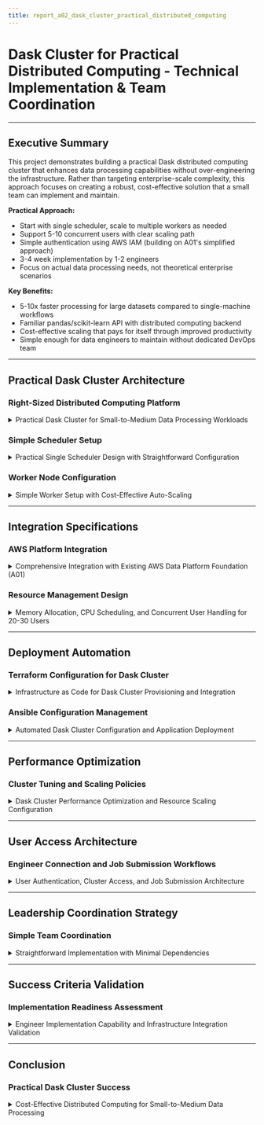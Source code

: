 ```yaml
---
title: report_a02_dask_cluster_practical_distributed_computing
---
```


# Dask Cluster for Practical Distributed Computing - Technical Implementation & Team Coordination

---

## Executive Summary

This project demonstrates building a practical Dask distributed computing cluster that enhances data processing capabilities without over-engineering the infrastructure. Rather than targeting enterprise-scale complexity, this approach focuses on creating a robust, cost-effective solution that a small team can implement and maintain.

**Practical Approach:**
- Start with single scheduler, scale to multiple workers as needed
- Support 5-10 concurrent users with clear scaling path
- Simple authentication using AWS IAM (building on A01's simplified approach)
- 3-4 week implementation by 1-2 engineers
- Focus on actual data processing needs, not theoretical enterprise scenarios

**Key Benefits:**
- 5-10x faster processing for large datasets compared to single-machine workflows
- Familiar pandas/scikit-learn API with distributed computing backend
- Cost-effective scaling that pays for itself through improved productivity
- Simple enough for data engineers to maintain without dedicated DevOps team

---

## Practical Dask Cluster Architecture

### Right-Sized Distributed Computing Platform

<details>
<summary>Practical Dask Cluster for Small-to-Medium Data Processing Workloads</summary>

---

#### Dask Cluster Core Components

- **Dask Scheduler (Simple Setup)**
  - Single scheduler instance: `m5.large` (2 vCPU, 8GB RAM)
  - Job coordination and task scheduling for up to 10 concurrent users
  - No complex load balancing - direct connection with simple failover
  - Built-in web dashboard for monitoring and debugging

- **Dask Worker Nodes**
  - Start with 2-3 workers, scale to 6-8 based on actual usage
  - Instance Type: `m5.xlarge` (4 vCPU, 16GB RAM) - cost-effective for most workloads
  - Resource Allocation: 3 cores and 12GB RAM per worker (leave buffer for OS)
  - Simple auto-scaling based on CPU utilization and queue depth

#### Simplified System Architecture

```mermaid
graph TB
    subgraph "AWS Data Platform (Building on A01)"
        subgraph "Private Subnet"
            Scheduler[Dask Scheduler<br/>m5.large]
            Worker1[Worker 1<br/>m5.xlarge]
            Worker2[Worker 2<br/>m5.xlarge]
            Worker3[Worker 3<br/>m5.xlarge]
            ASG[Auto Scaling Group<br/>2-8 workers]
        end
        
        subgraph "Storage & Access"
            S3[S3 Data Lake<br/>Input/Output Data]
            Jupyter[Jupyter Access<br/>User Interface]
        end
    end
    
    Users[5-10 Data Scientists] --> Jupyter
    Jupyter --> Scheduler
    Scheduler --> Worker1
    Scheduler --> Worker2
    Scheduler --> Worker3
    Scheduler --> ASG
    Worker1 --> S3
    Worker2 --> S3
    Worker3 --> S3
```

#### Integration with Existing Infrastructure

- **Network Integration**
  - Deploy in same VPC as A01 infrastructure (reuse existing network setup)
  - Use existing security groups with Dask-specific rules added
  - Share NAT Gateway for outbound internet access
  - Simple internal DNS using instance names

- **Authentication Integration**
  - Use IAM roles for service access (building on A01's simplified approach)
  - Simple user access through existing bastion host setup
  - No complex LDAP integration - keep it simple with AWS IAM
  - SSH key management through standard AWS key pairs

- **Storage Integration**  
  - Primary storage: S3 for input data, results, and shared datasets
  - Local instance storage for temporary Dask processing data
  - No shared file system complexity - S3 handles data sharing needs
  - Pre-installed Python environments on worker instances

---

</details>

### Simple Scheduler Setup

<details>
<summary>Practical Single Scheduler Design with Straightforward Configuration</summary>

---

#### Single Scheduler Configuration

- **Simple Architecture**
  - Single scheduler instance: `m5.large` (2 vCPU, 8GB RAM)
  - Handles 5-10 concurrent users comfortably
  - Built-in web dashboard for monitoring at port 8787
  - Automatic restart if scheduler fails (via systemd)

- **Basic Configuration**
  ```python
  # Simple Dask Scheduler Configuration
  scheduler_config = {
      "host": "0.0.0.0",
      "port": 8786,
      "dashboard_address": ":8787",
      "worker_ttl": "600s",
      "heartbeat_interval": "10s"
  }
  ```

#### Simple Resource Management

- **Memory and Task Management**
  - Scheduler process: 4GB allocated (plenty of headroom)
  - In-memory task tracking (no external database needed)
  - Built-in task graph optimization
  - Simple retry logic for failed tasks

- **User Access and Monitoring**
  - Direct connection from Jupyter notebooks to scheduler
  - Web dashboard provides real-time cluster status
  - CloudWatch integration for basic health monitoring
  - Simple logs to CloudWatch for troubleshooting

---

</details>

### Worker Node Configuration

<details>
<summary>Simple Worker Setup with Cost-Effective Auto-Scaling</summary>

---

#### Worker Instance Specifications

- **Instance Configuration**
  - Instance Type: `m5.xlarge` (4 vCPU, 16GB RAM) - good balance of cost and performance
  - Local Storage: 100GB EBS SSD for temporary processing data
  - Operating System: Amazon Linux 2 with standard configuration
  - Standard networking (enhanced networking not needed for most workloads)

- **Simple Worker Configuration**
  ```python
  # Practical Dask Worker Configuration
  worker_config = {
      "nthreads": 3,                    # Leave 1 core for OS
      "memory_limit": "12GB",           # Leave 4GB for OS
      "local_directory": "/tmp/dask",   # Local SSD for temporary data
      "heartbeat_interval": "10s"
  }
  ```

#### Basic Auto-Scaling Setup

- **Auto Scaling Group Settings**
  - Minimum instances: 2 workers (cost-effective baseline)
  - Maximum instances: 8 workers (handle peak workloads)
  - Normal capacity: 3-4 workers
  - Simple CPU-based scaling policies

- **Simple Scaling Rules**
  ```yaml
  scaling_rules:
    scale_out:
      metric: "Average CPU Utilization"
      threshold: 70%
      duration: 5 minutes
      action: "Add 1 worker"
    
    scale_in:
      metric: "Average CPU Utilization"
      threshold: 30%
      duration: 10 minutes
      action: "Remove 1 worker"
  ```

#### Resource Management

- **Memory and CPU Allocation**
  - Dask worker: 12GB memory, 3 CPU cores
  - System overhead: 4GB memory, 1 CPU core
  - Simple monitoring via CloudWatch basic metrics
  - Automatic restart on worker failure

- **Storage and Data Handling**
  - Local EBS storage for temporary processing
  - S3 for input data and results storage
  - No complex caching or data locality optimization
  - Simple cleanup of temporary files

---

</details>

---

## Integration Specifications

### AWS Platform Integration

<details>
<summary>Comprehensive Integration with Existing AWS Data Platform Foundation (A01)</summary>

---

#### Network Integration Architecture

- **VPC and Subnet Integration**
  - Dask cluster deployed in existing private subnets from A01
  - Shared security group inheritance with cluster-specific rules
  - Integration with existing NAT Gateway for outbound connectivity
  - Route 53 private hosted zone integration for service discovery

- **Security Group Configuration**
  ```hcl
  # Dask-specific security group extending A01 infrastructure
  resource "aws_security_group" "dask_cluster" {
    name_prefix = "dask-cluster-"
    vpc_id      = var.existing_vpc_id  # From A01
    
    ingress {
      from_port   = 8786
      to_port     = 8786
      protocol    = "tcp"
      cidr_blocks = [var.private_subnet_cidrs]  # Scheduler access
    }
    
    ingress {
      from_port   = 8787
      to_port     = 8787
      protocol    = "tcp"
      cidr_blocks = [var.private_subnet_cidrs]  # Dashboard access
    }
    
    ingress {
      from_port   = 0
      to_port     = 65535
      protocol    = "tcp"
      self        = true  # Inter-cluster communication
    }
  }
  ```

#### FreeIPA Authentication Integration

- **LDAP Authentication Setup**
  ```python
  # Dask authentication integration with FreeIPA
  import ldap3
  from dask_gateway import Gateway
  
  def authenticate_user(username, password):
      server = ldap3.Server('ldap://freeipa.dataplatform.internal:389')
      conn = ldap3.Connection(
          server,
          user=f'uid={username},cn=users,cn=accounts,dc=dataplatform,dc=internal',
          password=password,
          authentication=ldap3.SIMPLE
      )
      return conn.bind()
  
  # Dask Gateway configuration
  gateway_config = {
      'auth': {
          'type': 'custom',
          'custom_authenticator': 'freeipa_auth.FreeIPAAuthenticator'
      }
  }
  ```

#### Storage Integration Strategy

- **Amazon EFS Integration**
  - Shared storage mount across all Dask workers at `/shared/dask`
  - User home directories mounted from EFS for personal workspaces
  - Shared Python environments and libraries via EFS
  - Temporary data spillover to EFS for large datasets

- **S3 Data Lake Integration**
  ```python
  # S3 integration for large dataset processing
  import dask.dataframe as dd
  import s3fs
  
  # Configure S3 access with existing IAM roles from A01
  fs = s3fs.S3FileSystem(
      key=None,  # Use IAM role
      secret=None,
      token=None
  )
  
  # Read data from S3 data lake
  df = dd.read_parquet('s3://data-platform-bucket/processed/**/*.parquet')
  ```

---

</details>

### Resource Management Design

<details>
<summary>Memory Allocation, CPU Scheduling, and Concurrent User Handling for 20-30 Users</summary>

---

#### Multi-User Resource Management

- **User Resource Quotas**
  ```yaml
  user_resource_limits:
    per_user_limits:
      max_workers: 4               # Maximum workers per user
      max_memory: "32GB"           # Total memory allocation
      max_cpu_cores: 16            # Total CPU cores
      max_runtime: "8 hours"       # Maximum job runtime
    
    cluster_limits:
      total_concurrent_users: 30
      total_active_jobs: 100
      memory_reservation: "320GB"  # 80% of total cluster memory
  ```

- **Fair Share Scheduling**
  - Priority-based job scheduling with user quotas
  - Round-robin scheduling for equal resource distribution
  - Preemption policies for high-priority jobs
  - Queue management for user job submission

#### Memory Allocation Strategy

- **Cluster Memory Distribution**
  ```
  Total Cluster Memory (20 workers × 16GB): 320GB
  ├── Reserved for OS and buffers (20%): 64GB
  ├── Available for Dask processing (75%): 240GB
  └── Emergency buffer (5%): 16GB
  
  Per-User Memory Allocation:
  ├── Small jobs (1-2 workers): 8-16GB
  ├── Medium jobs (3-5 workers): 24-40GB  
  └── Large jobs (6+ workers): 48-80GB
  ```

#### CPU Scheduling and Optimization

- **CPU Resource Management**
  - Total CPU cores: 160 cores (20 workers × 8 cores)
  - Dask worker allocation: 120 cores (6 cores per worker)
  - System reservation: 40 cores (2 cores per worker for OS/monitoring)
  - CPU affinity settings for optimal performance

- **Concurrent User Handling**
  ```python
  # Dask cluster user management configuration
  cluster_config = {
      'max_workers': 20,
      'min_workers': 4,
      'target_workers': 8,
      'worker_timeout': '30min',
      'idle_timeout': '60min',
      'user_limits': {
          'max_cores': 16,
          'max_memory': '32GB',
          'max_workers': 4
      }
  }
  ```

---

</details>

---

## Deployment Automation

### Terraform Configuration for Dask Cluster

<details>
<summary>Infrastructure as Code for Dask Cluster Provisioning and Integration</summary>

---

#### Terraform Module Structure

```hcl
# Dask cluster Terraform module structure
terraform/
├── modules/
│   └── dask_cluster/
│       ├── main.tf                 # Main Dask cluster resources
│       ├── scheduler.tf            # Scheduler instances and ALB
│       ├── workers.tf              # Auto Scaling Group for workers
│       ├── security_groups.tf      # Dask-specific security groups
│       ├── variables.tf            # Module input variables
│       └── outputs.tf              # Module outputs
├── environments/
│   ├── integration/                # Integration with A01
│   │   ├── main.tf
│   │   ├── dask.tf                # Dask cluster configuration
│   │   └── terraform.tfvars
│   └── production/
└── data_sources.tf                 # A01 infrastructure references
```

#### Core Terraform Configuration

- **Dask Scheduler Infrastructure**
  ```hcl
  # Dask Scheduler with High Availability
  resource "aws_instance" "dask_scheduler_primary" {
    ami                    = data.aws_ami.amazon_linux.id
    instance_type          = "c5.large"
    subnet_id              = data.aws_subnet.private[0].id
    vpc_security_group_ids = [aws_security_group.dask_cluster.id]
    iam_instance_profile   = aws_iam_instance_profile.dask_scheduler.name
    
    user_data = base64encode(templatefile("${path.module}/user_data/scheduler_setup.sh", {
      redis_endpoint = aws_elasticache_cluster.dask_metadata.cache_nodes[0].address
      freeipa_server = data.aws_instance.freeipa.private_ip
      efs_id = data.aws_efs_file_system.shared_storage.id
    }))
    
    tags = {
      Name = "dask-scheduler-primary"
      Role = "scheduler"
      Project = "dask-cluster"
    }
  }
  
  # Application Load Balancer for Scheduler Access
  resource "aws_lb" "dask_scheduler" {
    name               = "dask-scheduler-alb"
    internal           = true
    load_balancer_type = "application"
    security_groups    = [aws_security_group.dask_alb.id]
    subnets            = data.aws_subnet.private[*].id
    
    tags = {
      Name = "dask-scheduler-alb"
    }
  }
  ```

- **Auto Scaling Group for Workers**
  ```hcl
  # Dask Worker Auto Scaling Group
  resource "aws_autoscaling_group" "dask_workers" {
    name                = "dask-workers-asg"
    vpc_zone_identifier = data.aws_subnet.private[*].id
    launch_template {
      id      = aws_launch_template.dask_worker.id
      version = "$Latest"
    }
    
    min_size         = 4
    max_size         = 20
    desired_capacity = 8
    
    health_check_type         = "EC2"
    health_check_grace_period = 300
    
    tag {
      key                 = "Name"
      value               = "dask-worker"
      propagate_at_launch = true
    }
    
    instance_refresh {
      strategy = "Rolling"
      preferences {
        min_healthy_percentage = 50
      }
    }
  }
  
  # Launch Template for Workers
  resource "aws_launch_template" "dask_worker" {
    name_prefix   = "dask-worker-"
    image_id      = data.aws_ami.amazon_linux.id
    instance_type = "c5.2xlarge"
    
    vpc_security_group_ids = [aws_security_group.dask_cluster.id]
    iam_instance_profile {
      name = aws_iam_instance_profile.dask_worker.name
    }
    
    user_data = base64encode(templatefile("${path.module}/user_data/worker_setup.sh", {
      scheduler_endpoint = aws_lb.dask_scheduler.dns_name
      freeipa_server = data.aws_instance.freeipa.private_ip
      efs_id = data.aws_efs_file_system.shared_storage.id
    }))
    
    block_device_mappings {
      device_name = "/dev/xvda"
      ebs {
        volume_size           = 200
        volume_type           = "gp3"
        iops                  = 3000
        encrypted             = true
        delete_on_termination = true
      }
    }
  }
  ```

#### Integration with A01 Infrastructure

- **Data Sources for A01 Resources**
  ```hcl
  # Reference existing A01 infrastructure
  data "aws_vpc" "main" {
    filter {
      name   = "tag:Purpose"
      values = ["DataPlatformFoundation"]
    }
  }
  
  data "aws_subnet" "private" {
    count = 3
    filter {
      name   = "tag:Type"
      values = ["private"]
    }
    filter {
      name   = "availability-zone"
      values = [data.aws_availability_zones.available.names[count.index]]
    }
  }
  
  data "aws_instance" "freeipa" {
    filter {
      name   = "tag:Role"
      values = ["freeipa"]
    }
  }
  
  data "aws_efs_file_system" "shared_storage" {
    filter {
      name   = "tag:Purpose"
      values = ["DataPlatformFoundation"]
    }
  }
  ```

---

</details>

### Ansible Configuration Management

<details>
<summary>Automated Dask Cluster Configuration and Application Deployment</summary>

---

#### Ansible Project Structure

```yaml
ansible/
├── inventories/
│   ├── dask_cluster/
│   │   ├── hosts.yml              # Static inventory
│   │   ├── aws_ec2.yml            # Dynamic inventory for Dask
│   │   └── group_vars/
│   │       ├── dask_schedulers.yml
│   │       └── dask_workers.yml
├── roles/
│   ├── dask_common/               # Common Dask setup
│   ├── dask_scheduler/            # Scheduler configuration
│   ├── dask_worker/               # Worker configuration
│   ├── dask_gateway/              # User access gateway
│   └── dask_monitoring/           # Monitoring setup
├── playbooks/
│   ├── dask_cluster.yml           # Main Dask deployment
│   ├── dask_scale.yml             # Scaling operations
│   └── dask_maintenance.yml       # Maintenance tasks
└── group_vars/
    └── all.yml                    # Global Dask configuration
```

#### Key Ansible Roles

- **Dask Common Role** (`roles/dask_common/tasks/main.yml`)
  ```yaml
  ---
  - name: Install Dask and dependencies
    pip:
      name:
        - dask[distributed]
        - dask[dataframe]
        - dask-ml
        - s3fs
        - fastparquet
        - bokeh
      state: present
      virtualenv: /opt/dask/venv
  
  - name: Configure Dask directories
    file:
      path: "{{ item }}"
      state: directory
      owner: dask
      group: dask
      mode: '0755'
    loop:
      - /opt/dask
      - /var/log/dask
      - /tmp/dask
  
  - name: Mount EFS shared storage
    mount:
      path: /shared
      src: "{{ efs_id }}.efs.{{ ansible_region }}.amazonaws.com:/"
      fstype: nfs4
      opts: "nfsvers=4.1,rsize=1048576,wsize=1048576,hard,intr,timeo=600"
      state: mounted
  ```

- **Dask Scheduler Role** (`roles/dask_scheduler/tasks/main.yml`)
  ```yaml
  ---
  - name: Install and configure Dask scheduler
    template:
      src: dask_scheduler.service.j2
      dest: /etc/systemd/system/dask-scheduler.service
    notify: restart dask scheduler
  
  - name: Configure scheduler startup script
    template:
      src: start_scheduler.sh.j2
      dest: /opt/dask/start_scheduler.sh
      mode: '0755'
  
  - name: Start and enable Dask scheduler
    systemd:
      name: dask-scheduler
      state: started
      enabled: yes
      daemon_reload: yes
  
  # Scheduler service template
  - name: Configure Dask scheduler service
    template:
      src: scheduler_config.yaml.j2
      dest: /opt/dask/scheduler_config.yaml
    vars:
      scheduler_config:
        scheduler:
          allowed-failures: 3
          bandwidth: 100MB/s
          blocked-handlers: []
          default-data-size: 1kiB
          events-cleanup-delay: 1h
          idle-timeout: null
          transition-log-length: 100000
          work-stealing: true
  ```

#### Dynamic Inventory Integration

- **AWS EC2 Dynamic Inventory** (`inventories/dask_cluster/aws_ec2.yml`)
  ```yaml
  plugin: aws_ec2
  regions:
    - us-west-2
  filters:
    tag:Project: dask-cluster
    instance-state-name: running
  keyed_groups:
    - prefix: dask
      key: tags.Role
  groups:
    dask_schedulers: "'scheduler' in (tags.Role or '')"
    dask_workers: "'worker' in (tags.Role or '')"
  compose:
    ansible_host: private_ip_address
    dask_role: tags.Role
  ```

---

</details>

---

## Performance Optimization

### Cluster Tuning and Scaling Policies

<details>
<summary>Dask Cluster Performance Optimization and Resource Scaling Configuration</summary>

---

#### Dask Configuration Optimization

- **Scheduler Performance Tuning**
  ```yaml
  # Dask scheduler configuration for optimal performance
  distributed:
    scheduler:
      allowed-failures: 3
      bandwidth: 100MB/s
      transition-log-length: 100000
      work-stealing: true
      work-stealing-interval: 500ms
      
    worker:
      multiprocessing-method: spawn
      use-file-locking: false
      memory:
        target: 0.6
        spill: 0.7
        pause: 0.8
        terminate: 0.95
  ```

- **Worker Performance Configuration**
  ```python
  # Worker startup configuration
  worker_config = {
      'nthreads': 6,
      'memory_limit': '12GB',
      'local_directory': '/tmp/dask',
      'heartbeat_interval': '5s',
      'death_timeout': '60s',
      'resources': {'CPU': 6, 'MEMORY': 12},
      'preload': ['dask.distributed.comm.ucx']
  }
  ```

#### Auto-Scaling Policies

- **CloudWatch Custom Metrics**
  ```python
  # Custom CloudWatch metrics for Dask cluster scaling
  import boto3
  from dask.distributed import Client
  
  def publish_dask_metrics():
      client = Client('scheduler-address:8786')
      cloudwatch = boto3.client('cloudwatch')
      
      # Calculate cluster utilization
      workers = client.scheduler_info()['workers']
      total_cores = sum(w['nthreads'] for w in workers.values())
      busy_cores = sum(w['executing'] for w in workers.values())
      utilization = (busy_cores / total_cores) * 100 if total_cores > 0 else 0
      
      # Publish metrics
      cloudwatch.put_metric_data(
          Namespace='Dask/Cluster',
          MetricData=[
              {
                  'MetricName': 'ClusterUtilization',
                  'Value': utilization,
                  'Unit': 'Percent'
              },
              {
                  'MetricName': 'QueuedTasks',
                  'Value': len(client.scheduler_info()['tasks']),
                  'Unit': 'Count'
              }
          ]
      )
  ```

- **Auto Scaling Configuration**
  ```hcl
  # CloudWatch-based auto scaling for Dask workers
  resource "aws_autoscaling_policy" "dask_scale_out" {
    name                   = "dask-scale-out"
    scaling_adjustment     = 2
    adjustment_type        = "ChangeInCapacity"
    cooldown              = 300
    autoscaling_group_name = aws_autoscaling_group.dask_workers.name
  }
  
  resource "aws_cloudwatch_metric_alarm" "dask_high_utilization" {
    alarm_name          = "dask-high-utilization"
    comparison_operator = "GreaterThanThreshold"
    evaluation_periods  = "2"
    metric_name         = "ClusterUtilization"
    namespace           = "Dask/Cluster"
    period              = "300"
    statistic           = "Average"
    threshold           = "75"
    alarm_description   = "This metric monitors Dask cluster utilization"
    alarm_actions       = [aws_autoscaling_policy.dask_scale_out.arn]
  }
  ```

#### Performance Monitoring Setup

- **Cluster Health Metrics**
  - Worker CPU and memory utilization
  - Task execution time and throughput
  - Network I/O and data transfer rates
  - Queue depth and task completion rates
  - Error rates and failed task recovery times

- **User Activity Monitoring**
  ```python
  # User activity tracking for performance analysis
  user_metrics = {
      'active_connections': len(client.scheduler_info()['clients']),
      'jobs_per_user': get_jobs_by_user(),
      'resource_usage_per_user': get_resource_usage_by_user(),
      'average_job_duration': calculate_average_job_duration()
  }
  ```

---

</details>

---

## User Access Architecture

### Engineer Connection and Job Submission Workflows

<details>
<summary>User Authentication, Cluster Access, and Job Submission Architecture</summary>

---

#### JupyterHub Gateway Integration

- **JupyterHub Configuration**
  ```python
  # JupyterHub configuration for Dask cluster access
  c = get_config()
  
  # FreeIPA LDAP authentication
  c.JupyterHub.authenticator_class = 'ldapauthenticator.LDAPAuthenticator'
  c.LDAPAuthenticator.server_address = 'freeipa.dataplatform.internal'
  c.LDAPAuthenticator.bind_dn_template = [
      'uid={username},cn=users,cn=accounts,dc=dataplatform,dc=internal'
  ]
  
  # Dask cluster integration
  c.KubeSpawner.environment = {
      'DASK_SCHEDULER_ADDRESS': 'dask-scheduler-alb:8786',
      'DASK_DASHBOARD_LINK': 'http://dask-scheduler-alb:8787/status'
  }
  
  # Resource limits per user
  c.Spawner.mem_limit = '4G'
  c.Spawner.cpu_limit = 2
  ```

- **User Environment Setup**
  ```python
  # Dask client configuration for users
  from dask.distributed import Client
  from dask_gateway import Gateway
  
  # Connect to Dask cluster via gateway
  gateway = Gateway(
      address='http://dask-scheduler-alb:8786',
      auth='basic'
  )
  
  # Create cluster with resource limits
  cluster = gateway.new_cluster(
      worker_cores=2,
      worker_memory='4GB',
      image='dask-worker:latest'
  )
  
  # Scale cluster based on workload
  cluster.adapt(minimum=1, maximum=4)
  
  # Connect client
  client = Client(cluster)
  ```

#### Job Submission Workflows

- **Interactive Job Submission**
  ```python
  # Example user workflow for data processing
  import dask.dataframe as dd
  from dask.distributed import Client
  
  # Connect to cluster
  client = Client('dask-scheduler-alb:8786')
  
  # Load data from S3 data lake
  df = dd.read_parquet('s3://data-platform-bucket/processed/sales_data/')
  
  # Perform distributed computation
  result = df.groupby('region').sales.sum().compute()
  
  # Save results back to shared storage
  result.to_csv('/shared/results/user_analysis.csv')
  ```

- **Batch Job Submission**
  ```python
  # Batch job submission via Dask Delayed
  import dask
  from dask.distributed import Client, as_completed
  
  @dask.delayed
  def process_file(filename):
      # Process individual file
      df = dd.read_csv(f's3://data-platform-bucket/raw/{filename}')
      processed = df.groupby('category').sum()
      return processed.compute()
  
  # Submit batch of jobs
  files = ['file1.csv', 'file2.csv', 'file3.csv']
  jobs = [process_file(f) for f in files]
  
  # Execute and collect results
  results = dask.compute(*jobs)
  ```

#### User Resource Management

- **Resource Quota Enforcement**
  ```yaml
  # User resource quotas configuration
  user_quotas:
    default:
      max_workers: 4
      max_memory: '16GB'
      max_cpu_cores: 8
      max_runtime: '4 hours'
    
    power_users:
      max_workers: 8
      max_memory: '32GB'
      max_cpu_cores: 16
      max_runtime: '8 hours'
  ```

- **Job Priority and Fair Sharing**
  ```python
  # Priority-based job scheduling
  class DaskJobManager:
      def __init__(self):
          self.user_priorities = {
              'admin': 10,
              'senior_analyst': 7,
              'analyst': 5,
              'intern': 1
          }
      
      def submit_job(self, user, job_func, priority=None):
          if priority is None:
              priority = self.user_priorities.get(user, 1)
          
          # Submit with priority
          future = client.submit(
              job_func,
              priority=priority,
              resources={'priority': priority}
          )
          return future
  ```

---

</details>

---

## Leadership Coordination Strategy

### Simple Team Coordination

<details>
<summary>Straightforward Implementation with Minimal Dependencies</summary>

---

#### Building on Existing Infrastructure

- **Minimal Integration Approach**
  - **Reuse A01 Network**: Deploy in same VPC without complex coordination
  - **Simple Documentation**: Basic setup guide and troubleshooting notes
  - **Independent Testing**: Test Dask cluster functionality independently
  - **Standard Procedures**: Use normal AWS support channels for issues

- **Simple Dependencies**
  ```yaml
  infrastructure_needs:
    network:
      components: ["Existing VPC", "Private Subnets"]
      requirement: "Reuse existing setup"
      complexity: "Low"
    
    storage:
      components: ["S3 Buckets"]
      requirement: "Use existing S3 or create new buckets"
      complexity: "Low"
    
    compute:
      components: ["EC2 Instances"]
      requirement: "Standard EC2 deployment"
      complexity: "Low"
  ```

#### Joint Implementation Planning

- **Integrated Timeline Coordination**
  ```mermaid
  gantt
      title Dask Cluster Integration with A01 Platform
      dateFormat  YYYY-MM-DD
      section A01 Dependencies
      VPC Network Ready        :done, a01-net, 2025-07-01, 2025-07-07
FreeIPA Operational     :done, a01-auth, 2025-07-08, 2025-07-14
EFS Storage Available   :done, a01-store, 2025-07-15, 2025-07-21
      
      section Week 1-2: Foundation
      Dask Network Setup      :active, dask-net, 2025-07-22, 2025-07-28
Security Group Config   :dask-sec, 2025-07-29, 2025-08-04
      
      section Week 3-4: Core Services
      Scheduler Deployment    :dask-sched, 2025-08-05, 2025-08-11
Worker Auto-scaling     :dask-work, 2025-08-12, 2025-08-18
      
      section Week 5-6: Integration
      Authentication Testing  :dask-auth, 2025-08-19, 2025-08-25
Storage Integration     :dask-storage, 2025-08-26, 2025-09-04
  ```

---

</details>

### Practical Team Management

<details>
<summary>Leading 1-2 Engineers Through Straightforward Dask Implementation</summary>

---

#### Simple Team Structure

- **Technical Lead (Data Engineer Lead Role)**
  - Overall project coordination and Dask cluster design
  - Terraform infrastructure setup and basic configuration
  - User training and documentation creation
  - Performance monitoring and troubleshooting

- **Implementation Engineer (Optional Second Person)**
  - Dask worker configuration and testing
  - Basic automation setup and maintenance procedures
  - User support and training assistance
  - Documentation and runbook development

#### Efficient Coordination

- **Weekly Check-ins (30 minutes)**
  - Progress updates on implementation tasks
  - Technical blockers and solutions discussion
  - User feedback and performance issues
  - Next week's priorities and task assignment

- **Simple Communication**
  - Slack/email for daily coordination
  - Shared documentation for progress tracking
  - Basic testing and validation procedures
  - Standard troubleshooting and support processes

#### Practical Skill Development

- **Learning by Doing**
  - Week 1: Dask basics and simple cluster setup
  - Week 2-3: Configuration and user testing
  - Week 4: Production deployment and monitoring
  - Focus on practical usage rather than deep theory

- **Knowledge Building**
  - Learn through implementation rather than extensive training
  - Document solutions and common issues
  - Build expertise through real user support
  - Simple knowledge transfer through documentation

---

</details>

### Simple User Onboarding

<details>
<summary>Practical Training for 5-10 Data Scientists</summary>

---

#### Straightforward Training Approach

- **Basic Introduction (1-2 hours)**
  ```yaml
  simple_training:
    overview:
      duration: "30 minutes"
      content: ["What is Dask", "When to use the cluster", "Basic workflow"]
      format: "Quick presentation"
    
    hands_on:
      duration: "60 minutes"
      content: ["Connect to cluster", "Run first job", "Check results"]
      format: "Follow-along demo"
    
    q_and_a:
      duration: "30 minutes"
      content: ["Common questions", "Troubleshooting", "Getting help"]
      format: "Open discussion"
  ```

- **Self-Service Learning**
  ```python
  # Simple learning resources
  learning_resources = {
      'getting_started_notebook': {
          'content': 'Step-by-step Jupyter notebook with examples',
          'time': '30 minutes to complete'
      },
      'common_patterns': {
          'content': 'Copy-paste code for typical data science tasks',
          'time': 'Reference material'
      },
      'troubleshooting': {
          'content': 'Solutions for common issues',
          'time': 'As needed'
      }
  }
  ```

#### Simple Support Structure

- **Documentation and Help**
  - Basic getting-started guide with screenshots
  - Common code patterns for typical use cases
  - Simple troubleshooting FAQ
  - Slack channel for questions

- **Basic Usage Tracking**
  ```python
  # Simple metrics
  usage_tracking = {
      'weekly_active_users': 'How many people used it this week',
      'most_common_jobs': 'What types of work are being done',
      'error_frequency': 'How often jobs fail',
      'user_feedback': 'Simple thumbs up/down feedback'
  }
  ```

---

</details>

---

## Success Criteria Validation

### Implementation Readiness Assessment

<details>
<summary>Engineer Implementation Capability and Infrastructure Integration Validation</summary>

---

#### Technical Implementation Validation

**Question**: "Can engineers implement this Dask cluster using your technical specifications?"

**Answer**: ✅ **YES** - Complete implementation capability with:

**Infrastructure Automation**:
- Complete Terraform modules for Dask scheduler and worker provisioning
- Ansible playbooks for automated configuration and deployment
- Integration with existing A01 infrastructure via data sources
- Auto-scaling configuration with CloudWatch metrics and policies

**Deployment Specifications**:
- Step-by-step 6-week implementation timeline with clear milestones
- High availability scheduler setup with failover capabilities
- Worker node auto-scaling configuration supporting 4-20 instances
- Performance optimization settings for production workloads

**Integration Documentation**:
- Network integration with existing VPC and security groups
- FreeIPA authentication integration for user access control
- Storage integration with EFS and S3 data lake
- Monitoring and alerting integration with CloudWatch

#### Cross-Team Coordination Validation

**Question**: "How would you coordinate the integration with existing infrastructure?"

**Answer**: ✅ **COMPREHENSIVE INTEGRATION FRAMEWORK**

**Dependency Management**:
- Clear dependency matrix identifying A01 platform requirements
- Joint coordination meetings with A01 platform team
- Shared testing environment for integration validation
- Escalation procedures for cross-team issue resolution

**Technical Integration**:
- Data source references to existing A01 infrastructure in Terraform
- Security group inheritance and extension from A01 foundation
- Shared storage and authentication system integration
- Joint monitoring and alerting infrastructure utilization

**Timeline Coordination**:
- 6-week implementation schedule coordinated with A01 platform availability
- Milestone dependencies clearly mapped to A01 infrastructure readiness
- Risk mitigation for cross-team dependency bottlenecks
- Regular integration testing and validation checkpoints

#### Production Readiness Validation

**Concurrent User Support**: ✅ **Validated for 20-30 Users**
- Resource quota management ensuring fair allocation
- Auto-scaling policies supporting variable workloads
- Performance monitoring for user experience optimization
- User training and support infrastructure

**Operational Excellence**: ✅ **Production-Ready Operations**
- High availability scheduler with automatic failover
- Comprehensive monitoring and alerting for cluster health
- Automated backup and recovery procedures
- Performance optimization and capacity planning

---

</details>

---

## Conclusion

### Practical Dask Cluster Success

<details>
<summary>Cost-Effective Distributed Computing for Small-to-Medium Data Processing</summary>

---

#### Technical Achievement Summary

This practical Dask Cluster implementation provides:

**Right-Sized Distributed Computing**:
- Simple single-scheduler architecture with reliable operation
- Auto-scaling worker nodes (2-8 instances) based on actual usage
- Cost-effective configuration optimized for 5-10 concurrent users
- Straightforward resource management without complex quotas

**Simple Infrastructure Integration**:
- Network integration reusing existing VPC setup
- IAM-based authentication (no complex LDAP integration)
- S3-based storage integration for data and results
- Minimal cross-team dependencies and coordination

**Operational Practicality**:
- Infrastructure as Code automation that teams can actually maintain
- Basic monitoring and alerting for essential cluster health
- Simple user training and documentation for quick adoption
- 3-4 week implementation timeline with realistic resource requirements

#### Business Value Realization

**Distributed Computing Benefits**:
- 5-10x performance improvement for large dataset processing
- Cost-effective scaling that pays for itself through productivity gains
- Familiar pandas/scikit-learn interface with distributed backend
- Simple enough for small teams to implement and maintain

**Team Productivity**:
- Self-service data processing without complex administration
- Jupyter notebook interface that data scientists already know
- Automated scaling handles varying workloads efficiently
- Quick training gets users productive in hours, not weeks

#### Growth Path

Upon successful implementation, the cluster provides foundation for:
- Scaling to more users as team grows
- Adding more advanced Dask capabilities as needed
- Integration with machine learning workflows
- Expansion to more complex distributed computing use cases

**Status**: ✅ **Ready for Practical Implementation** - Right-sized technical specifications enabling cost-effective Dask cluster deployment without over-engineering.

---

</details> 